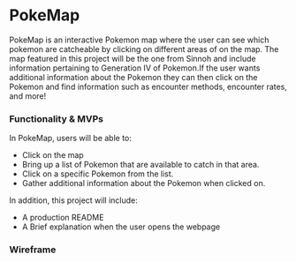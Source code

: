 # PokeMap

PokeMap is an interactive Pokemon map where the user can see which pokemon are catcheable by clicking on different areas of on the map. The map featured in this project will be the one from Sinnoh and include information pertaining to Generation IV of Pokemon.If the user wants additional information about the Pokemon they can then click on the Pokemon and find information such as encounter methods, encounter rates, and more!

### Functionality & MVPs

In PokeMap, users will be able to:

- Click on the map
- Bring up a list of Pokemon that are available to catch in that area.
- Click on a specific Pokemon from the list.
- Gather additional information about the Pokemon when clicked on.

In addition, this project will include:

- A production README
- A Brief explanation when the user opens the webpage

### Wireframe
